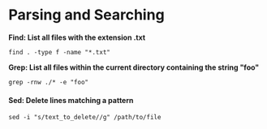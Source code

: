 # Parsing and Searching



**Find: List all files with the extension .txt**

```text
find . -type f -name "*.txt"
```

**Grep: List all files within the current directory containing the string "foo"**

```text
grep -rnw ./* -e "foo"
```

#### Sed: Delete lines matching a pattern

```text
sed -i "s/text_to_delete//g" /path/to/file
```

